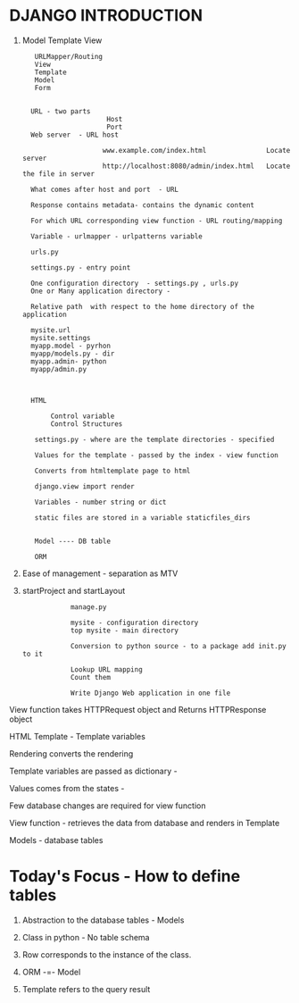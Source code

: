 # DJANGO INTRODUCTION

1. Model Template View

          URLMapper/Routing
          View
          Template
          Model
          Form
          
          
         URL - two parts 
                            Host 
                            Port
         Web server  - URL host 
          
                           www.example.com/index.html               Locate server
                           http://localhost:8080/admin/index.html   Locate the file in server 
         
         What comes after host and port  - URL 
         
         Response contains metadata- contains the dynamic content 
         
         For which URL corresponding view function - URL routing/mapping
         
         Variable - urlmapper - urlpatterns variable 
         
         urls.py 
         
         settings.py - entry point 
         
         One configuration directory  - settings.py , urls.py
         One or Many application directory - 
         
         Relative path  with respect to the home directory of the application 
         
         mysite.url
         mysite.settings
         myapp.model - pyrhon 
         myapp/models.py - dir
         myapp.admin- python 
         myapp/admin.py 
         
         
         
         HTML 
          
              Control variable
              Control Structures 
              
          settings.py - where are the template directories - specified 
          
          Values for the template - passed by the index - view function 
          
          Converts from htmltemplate page to html 
          
          django.view import render
          
          Variables - number string or dict 
          
          static files are stored in a variable staticfiles_dirs 
          
          
          Model ---- DB table 
          
          ORM 
          
          
          
          
         
                           

2. Ease of management - separation as MTV

3. startProject and startLayout

                   manage.py

                   mysite - configuration directory
                   top mysite - main directory

                   Conversion to python source - to a package add init.py to it

                   Lookup URL mapping
                   Count them

                   Write Django Web application in one file


View function takes HTTPRequest object
and Returns HTTPResponse object


HTML Template - Template variables

Rendering converts the rendering

Template variables are passed as dictionary -

Values comes from the states -

Few database changes are required for view function

View function - retrieves the data from database and renders in Template

Models - database tables

# Today's Focus - How to define tables

1. Abstraction to the database tables - Models

2. Class in python - No table schema

3. Row corresponds to the instance of the class.

4.  ORM  -=- Model 

5. Template refers to the query result 

